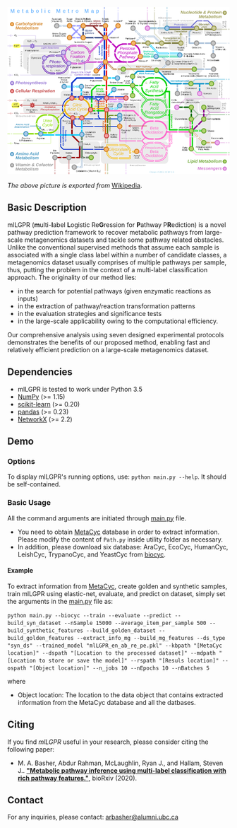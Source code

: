 ![Metabolic_Metro_Map](Metabolic_Metro_Map.png)

_The above picture is exported from_ [Wikipedia](https://en.wikipedia.org/wiki/Metabolic_pathway).

## Basic Description

mlLGPR (**m**ulti-**l**abel **L**ogistic Re**G**ression for **P**athway P**R**ediction) is a novel pathway prediction framework to recover metabolic pathways from large-scale metagenomics datasets and tackle some pathway related obstacles. Unlike the conventional supervised methods that assume each sample is associated with a single class label within a number of candidate classes, a metagenomics dataset usually comprises of multiple pathways per sample, thus, putting the problem in the context of a multi-label classification approach. The originality of our method lies:
- in the search for potential pathways (given enzymatic reactions as inputs)
- in the extraction of pathway/reaction transformation patterns
- in the evaluation strategies and significance tests
- in the large-scale applicability owing to the computational efficiency. 

Our comprehensive analysis using seven designed experimental protocols demonstrates the benefits of our proposed method, enabling fast and relatively efficient prediction on a large-scale metagenomics dataset. 

## Dependencies

- mlLGPR is tested to work under Python 3.5
- [NumPy](http://www.numpy.org/) (>= 1.15)
- [scikit-learn](https://scikit-learn.org/stable/) (>= 0.20)
- [pandas](http://pandas.pydata.org/) (>= 0.23)
- [NetworkX](https://networkx.github.io/) (>= 2.2)

## Demo

### Options
To display mlLGPR's running options, use: `python main.py --help`. It should be self-contained. 

### Basic Usage
All the command arguments are initiated through [main.py](main.py) file. 
- You need to obtain [MetaCyc](https://metacyc.org/) database in order to extract information. Please modify the content of ``Path.py`` inside utility folder as necessary.
- In addition, please download six database: AraCyc, EcoCyc, HumanCyc, LeishCyc, TrypanoCyc, and YeastCyc from [biocyc](https://biocyc.org/).


#### Example
To extract information from [MetaCyc](https://metacyc.org/), create golden and synthetic samples, train mlLGPR using elastic-net, evaluate, and predict on dataset, simply set the arguments in the [main.py](main.py) file as:

```python main.py --biocyc --train --evaluate --predict --build_syn_dataset --nSample 15000 --average_item_per_sample 500 --build_synthetic_features --build_golden_dataset --build_golden_features --extract_info_mg --build_mg_features --ds_type "syn_ds" --trained_model "mlLGPR_en_ab_re_pe.pkl" --kbpath "[MetaCyc location]" --dspath "[Location to the processed dataset]" --mdpath "[Location to store or save the model]" --rspath "[Resuls location]" --ospath "[Object location]" --n_jobs 10 --nEpochs 10 --nBatches 5```

where 
- Object location: The location to the data object that contains extracted information from the MetaCyc database and all the datbases.


## Citing
If you find *mlLGPR* useful in your research, please consider citing the following paper:
- M. A. Basher, Abdur Rahman, McLaughlin, Ryan J., and Hallam, Steven J.. **["Metabolic pathway inference using multi-label classification with rich pathway features."](https://www.biorxiv.org/content/10.1101/2020.02.02.919944v1.abstract)**, bioRxiv (2020).

## Contact
For any inquiries, please contact: [arbasher@alumni.ubc.ca](mailto:arbasher@alumni.ubc.ca)
